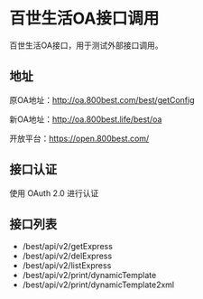 # 百世生活OA接口调用

百世生活OA接口，用于测试外部接口调用。

## 地址
原OA地址：http://oa.800best.com/best/getConfig

新OA地址：http://oa.800best.life/best/oa

开放平台：https://open.800best.com/

## 接口认证

使用 OAuth 2.0 进行认证

## 接口列表
- /best/api/v2/getExpress
- /best/api/v2/delExpress
- /best/api/v2/listExpress
- /best/api/v2/print/dynamicTemplate
- /best/api/v2/print/dynamicTemplate2xml


